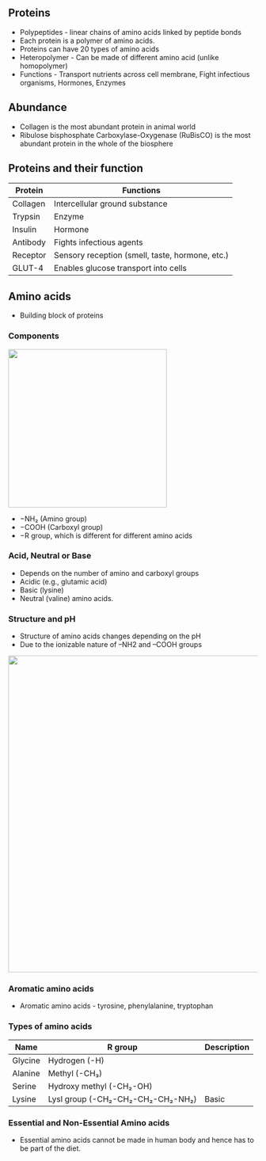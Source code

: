 ## Proteins
* Polypeptides -  linear chains of amino acids linked by peptide bonds
* Each protein is a polymer of amino acids.
* Proteins can have 20 types of amino acids
* Heteropolymer - Can be made of different amino acid (unlike homopolymer)
* Functions - Transport nutrients across cell membrane, Fight infectious organisms, Hormones, Enzymes

## Abundance
* Collagen is the most abundant protein in animal world 
* Ribulose bisphosphate Carboxylase-Oxygenase (RuBisCO) is the most abundant protein in the whole of the biosphere

## Proteins and their function
|Protein |Functions|
|-|-|
|Collagen |Intercellular ground substance
|Trypsin |Enzyme
|Insulin |Hormone
|Antibody| Fights infectious agents
|Receptor| Sensory reception (smell, taste, hormone, etc.)
|GLUT-4| Enables glucose transport into cells

## Amino acids
* Building block of proteins
### Components
<img width="320" src="http://www.astrochem.org/sci_img/Amino_Acid_Structure.jpg">

* −NH₂ (Amino group)
* −COOH (Carboxyl group)
* −R group, which is different for different amino acids

### Acid, Neutral or Base
* Depends on the number of amino and carboxyl groups
* Acidic (e.g., glutamic acid)
* Basic (lysine)
* Neutral (valine) amino acids. 

### Structure and pH
* Structure of amino acids changes depending on the pH
* Due to the ionizable nature of –NH2 and –COOH groups

<img width="640" src="https://user-images.githubusercontent.com/20998959/152129126-29af8265-061f-40c1-83c4-7414b83ce013.png">

### Aromatic amino acids
* Aromatic amino acids - tyrosine, phenylalanine, tryptophan

### Types of amino acids
|Name | R group | Description | 
|-|-|-|
|Glycine | Hydrogen (-H) |
|Alanine | Methyl (-CH₃)|
|Serine  | Hydroxy methyl (-CH₂-OH)|
|Lysine  | Lysl group (-CH₂-CH₂-CH₂-CH₂-NH₂) | Basic |

### Essential and Non-Essential Amino acids
* Essential amino acids cannot be made in human body and hence has to be part of the diet.


